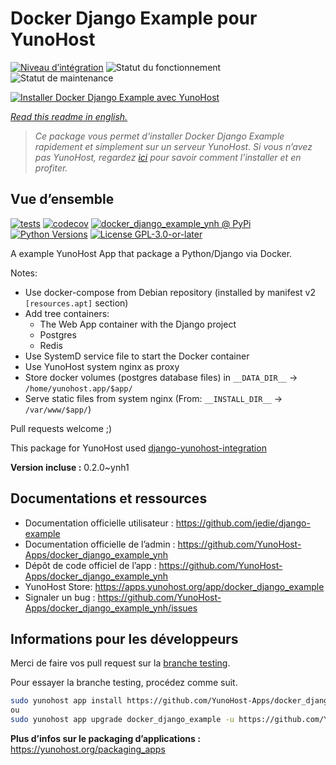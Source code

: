 <!--
N.B.: This README was automatically generated by https://github.com/YunoHost/apps/tree/master/tools/README-generator
It shall NOT be edited by hand.
-->

# Docker Django Example pour YunoHost

[![Niveau d’intégration](https://dash.yunohost.org/integration/docker_django_example.svg)](https://dash.yunohost.org/appci/app/docker_django_example) ![Statut du fonctionnement](https://ci-apps.yunohost.org/ci/badges/docker_django_example.status.svg) ![Statut de maintenance](https://ci-apps.yunohost.org/ci/badges/docker_django_example.maintain.svg)

[![Installer Docker Django Example avec YunoHost](https://install-app.yunohost.org/install-with-yunohost.svg)](https://install-app.yunohost.org/?app=docker_django_example)

*[Read this readme in english.](./README.md)*

> *Ce package vous permet d’installer Docker Django Example rapidement et simplement sur un serveur YunoHost.
Si vous n’avez pas YunoHost, regardez [ici](https://yunohost.org/#/install) pour savoir comment l’installer et en profiter.*

## Vue d’ensemble

[![tests](https://github.com/YunoHost-Apps/docker_django_example_ynh/actions/workflows/tests.yml/badge.svg?branch=main)](https://github.com/YunoHost-Apps/docker_django_example_ynh/actions/workflows/tests.yml)
[![codecov](https://codecov.io/github/jedie/docker_django_example_ynh/branch/main/graph/badge.svg)](https://app.codecov.io/github/jedie/docker_django_example_ynh)
[![docker_django_example_ynh @ PyPi](https://img.shields.io/pypi/v/docker_django_example_ynh?label=docker_django_example_ynh%20%40%20PyPi)](https://pypi.org/project/docker_django_example_ynh/)
[![Python Versions](https://img.shields.io/pypi/pyversions/docker_django_example_ynh)](https://github.com/YunoHost-Apps/docker_django_example_ynh/blob/main/pyproject.toml)
[![License GPL-3.0-or-later](https://img.shields.io/pypi/l/docker_django_example_ynh)](https://github.com/YunoHost-Apps/docker_django_example_ynh/blob/main/LICENSE)

A example YunoHost App that package a Python/Django via Docker.

Notes:

 * Use docker-compose from Debian repository (installed by manifest v2 `[resources.apt]` section)
 * Add tree containers:
   * The Web App container with the Django project
   * Postgres
   * Redis
 * Use SystemD service file to start the Docker container
 * Use YunoHost system nginx as proxy
 * Store docker volumes (postgres database files) in `__DATA_DIR__` -> `/home/yunohost.app/$app/`
 * Serve static files from system nginx (From: `__INSTALL_DIR__` -> `/var/www/$app/`)

Pull requests welcome ;)

This package for YunoHost used [django-yunohost-integration](https://github.com/YunoHost-Apps/django_yunohost_integration)


**Version incluse :** 0.2.0~ynh1
## Documentations et ressources

* Documentation officielle utilisateur : <https://github.com/jedie/django-example>
* Documentation officielle de l’admin : <https://github.com/YunoHost-Apps/docker_django_example_ynh>
* Dépôt de code officiel de l’app : <https://github.com/YunoHost-Apps/docker_django_example_ynh>
* YunoHost Store: <https://apps.yunohost.org/app/docker_django_example>
* Signaler un bug : <https://github.com/YunoHost-Apps/docker_django_example_ynh/issues>

## Informations pour les développeurs

Merci de faire vos pull request sur la [branche testing](https://github.com/YunoHost-Apps/docker_django_example_ynh/tree/testing).

Pour essayer la branche testing, procédez comme suit.

``` bash
sudo yunohost app install https://github.com/YunoHost-Apps/docker_django_example_ynh/tree/testing --debug
ou
sudo yunohost app upgrade docker_django_example -u https://github.com/YunoHost-Apps/docker_django_example_ynh/tree/testing --debug
```

**Plus d’infos sur le packaging d’applications :** <https://yunohost.org/packaging_apps>